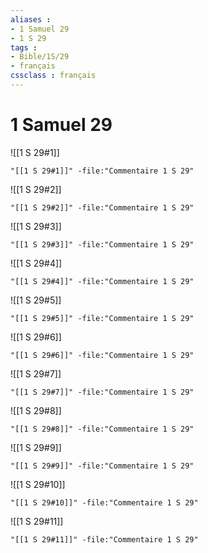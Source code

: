 ```yaml
---
aliases : 
- 1 Samuel 29
- 1 S 29
tags : 
- Bible/1S/29
- français
cssclass : français
---
```


# 1 Samuel 29

![[1 S 29#1]]

```query
"[[1 S 29#1]]" -file:"Commentaire 1 S 29"
```

![[1 S 29#2]]

```query
"[[1 S 29#2]]" -file:"Commentaire 1 S 29"
```

![[1 S 29#3]]

```query
"[[1 S 29#3]]" -file:"Commentaire 1 S 29"
```

![[1 S 29#4]]

```query
"[[1 S 29#4]]" -file:"Commentaire 1 S 29"
```

![[1 S 29#5]]

```query
"[[1 S 29#5]]" -file:"Commentaire 1 S 29"
```

![[1 S 29#6]]

```query
"[[1 S 29#6]]" -file:"Commentaire 1 S 29"
```

![[1 S 29#7]]

```query
"[[1 S 29#7]]" -file:"Commentaire 1 S 29"
```

![[1 S 29#8]]

```query
"[[1 S 29#8]]" -file:"Commentaire 1 S 29"
```

![[1 S 29#9]]

```query
"[[1 S 29#9]]" -file:"Commentaire 1 S 29"
```

![[1 S 29#10]]

```query
"[[1 S 29#10]]" -file:"Commentaire 1 S 29"
```

![[1 S 29#11]]

```query
"[[1 S 29#11]]" -file:"Commentaire 1 S 29"
```

